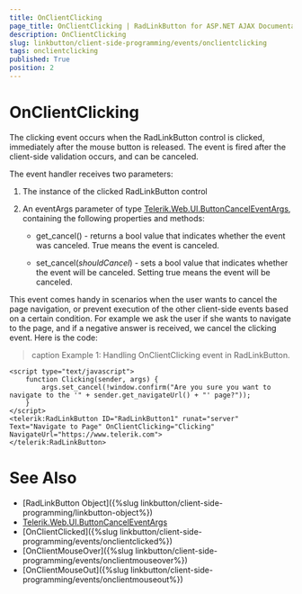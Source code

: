 ```yaml
---
title: OnClientClicking
page_title: OnClientClicking | RadLinkButton for ASP.NET AJAX Documentation
description: OnClientClicking
slug: linkbutton/client-side-programming/events/onclientclicking
tags: onclientclicking
published: True
position: 2
---
```


# OnClientClicking

The clicking event occurs when the RadLinkButton control is clicked, immediately after the mouse button is released. The event is fired after the client-side validation occurs, and can be canceled.

The event handler receives two parameters:

1. The instance of the clicked RadLinkButton control

1. An eventArgs parameter of type [Telerik.Web.UI.ButtonCancelEventArgs](https://docs.telerik.com/devtools/aspnet-ajax/api/client/args/Telerik.Web.UI.ButtonCancelEventArgs), containing the following properties and methods:

	* get_cancel() - returns a bool value that indicates whether the event was canceled. True means the event is canceled.

	* set_cancel(*shouldCancel*) - sets a bool value that indicates whether the event will be canceled. Setting true means the event will be canceled.

This event comes handy in scenarios when the user wants to cancel the page navigation, or prevent execution of the other client-side events based on a certain condition. For example we ask the user if she wants to navigate to the page, and if a negative answer is received, we cancel the clicking event. Here is the code:

>caption Example 1: Handling OnClientClicking event in RadLinkButton.

````ASP.NET
<script type="text/javascript">
	function Clicking(sender, args) {
		args.set_cancel(!window.confirm("Are you sure you want to navigate to the '" + sender.get_navigateUrl() + "' page?"));
	}
</script>
<telerik:RadLinkButton ID="RadLinkButton1" runat="server" Text="Navigate to Page" OnClientClicking="Clicking" NavigateUrl="https://www.telerik.com">
</telerik:RadLinkButton>
````

# See Also

 * [RadLinkButton Object]({%slug linkbutton/client-side-programming/linkbutton-object%})
 * [Telerik.Web.UI.ButtonCancelEventArgs](https://docs.telerik.com/devtools/aspnet-ajax/api/client/args/Telerik.Web.UI.ButtonCancelEventArgs)
 * [OnClientClicked]({%slug linkbutton/client-side-programming/events/onclientclicked%})
 * [OnClientMouseOver]({%slug linkbutton/client-side-programming/events/onclientmouseover%})
 * [OnClientMouseOut]({%slug linkbutton/client-side-programming/events/onclientmouseout%})
